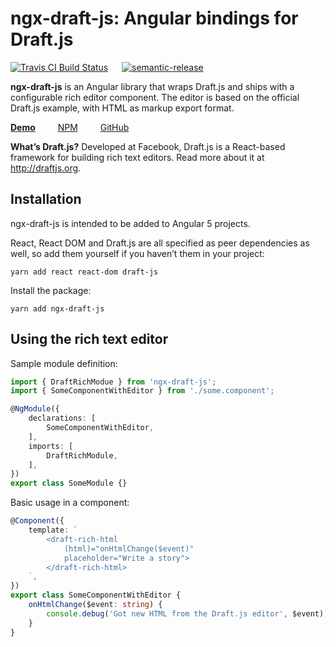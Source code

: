 # ngx-draft-js: Angular bindings for Draft.js

[![Travis CI Build Status](https://travis-ci.org/strogonoff/ngx-draft-js.svg?branch=master)](https://travis-ci.org/strogonoff/ngx-draft-js)
&emsp;
[![semantic-release](https://img.shields.io/badge/%20%20%F0%9F%93%A6%F0%9F%9A%80-semantic--release-e10079.svg)](https://github.com/semantic-release/semantic-release)

**ngx-draft-js** is an Angular library that wraps Draft.js
and ships with a configurable rich editor component.
The editor is based on the official Draft.js example,
with HTML as markup export format.

[**Demo**](https://ngx-draft-js-demo-6aa62.firebaseapp.com/ "Showcases rich editor functionality with bindings")
&emsp;&emsp;
[NPM](https://www.npmjs.com/package/ngx-draft-js)
&emsp;&emsp;
[GitHub](https://github.com/strogonoff/ngx-draft-js/)

**What’s Draft.js?** Developed at Facebook, Draft.js is a React-based framework
for building rich text editors. Read more about it at http://draftjs.org.

## Installation

ngx-draft-js is intended to be added to Angular 5 projects.

React, React DOM and Draft.js are all specified as peer dependencies as well,
so add them yourself if you haven’t them in your project:

    yarn add react react-dom draft-js

Install the package:

    yarn add ngx-draft-js


## Using the rich text editor

Sample module definition:

```typescript
import { DraftRichModue } from 'ngx-draft-js';
import { SomeComponentWithEditor } from './some.component';

@NgModule({
    declarations: [
        SomeComponentWithEditor,
    ],
    imports: [
        DraftRichModule,
    ],
})
export class SomeModule {}
```

Basic usage in a component:

```typescript
@Component({
    template: `
        <draft-rich-html
            (html)="onHtmlChange($event)"
            placeholder="Write a story">
        </draft-rich-html>
    `,
})
export class SomeComponentWithEditor {
    onHtmlChange($event: string) {
        console.debug('Got new HTML from the Draft.js editor', $event);
    }
}
```
